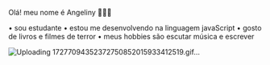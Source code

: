 Olá! meu nome é Angeliny 🖤🥀🍫

• sou estudante 
• estou me desenvolvendo na linguagem javaScript
• gosto de livros e filmes de terror
• meus hobbies são escutar música e escrever

 ![Uploading 17277094352372750852015933412519.gif…]()
